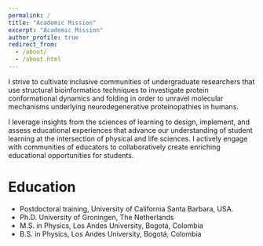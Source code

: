 ```yaml
---
permalink: /
title: "Academic Mission"
excerpt: "Academic Mission"
author_profile: true
redirect_from: 
  - /about/
  - /about.html
---
```



I strive to cultivate inclusive communities of undergraduate researchers that use structural bioinformatics techniques to investigate protein conformational dynamics and folding in order to unravel molecular mechanisms underlying neurodegenerative proteinopathies in humans. 

I leverage insights from the sciences of learning to design, implement, and assess educational experiences that advance our understanding of student learning at the intersection of physical and life sciences. I actively engage with communities of educators to collaboratively create enriching educational opportunities for students.

Education
======
*  Postdoctoral training, University of California Santa Barbara, USA.
*  Ph.D. University of Groningen, The Netherlands
*  M.S. in Physics, Los Andes University, Bogot&aacute;, Colombia
*  B.S. in Physics, Los Andes University, Bogot&aacute;, Colombia


